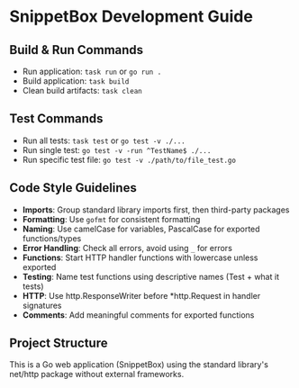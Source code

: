 # SnippetBox Development Guide

## Build & Run Commands
- Run application: `task run` or `go run .`
- Build application: `task build`
- Clean build artifacts: `task clean`

## Test Commands
- Run all tests: `task test` or `go test -v ./...`
- Run single test: `go test -v -run ^TestName$ ./...`
- Run specific test file: `go test -v ./path/to/file_test.go`

## Code Style Guidelines
- **Imports**: Group standard library imports first, then third-party packages
- **Formatting**: Use `gofmt` for consistent formatting
- **Naming**: Use camelCase for variables, PascalCase for exported functions/types
- **Error Handling**: Check all errors, avoid using `_` for errors
- **Functions**: Start HTTP handler functions with lowercase unless exported
- **Testing**: Name test functions using descriptive names (Test + what it tests)
- **HTTP**: Use http.ResponseWriter before *http.Request in handler signatures
- **Comments**: Add meaningful comments for exported functions

## Project Structure
This is a Go web application (SnippetBox) using the standard library's net/http package without external frameworks.
